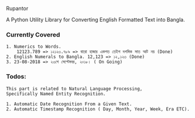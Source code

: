 Rupantor 

A Python Utility Library for Converting English Formatted Text into Bangla.


### Currently Covered
    1. Numerics to Words.
        12123.789 => ১২১২৩.৭৮৯ => বারো হাজার একশত তেইশ দশমিক সাত আট নয় (Done)
    2. English Numerals to Bangla. 12,123 => ১২,১২৩ (Done)
    3. 23-08-2018 => ২৩শে সেপ্টেমবর, ২০১৮। ( On Going)
    
### Todos:
    This part is related to Natural Language Processing, 
    Specifically Named Entity Recognition.
    
    1. Automatic Date Recognition From a Given Text.
    2. Automatic Timestamp Recognition ( Day, Month, Year, Week, Era ETC).
    
     
    
    
    
     